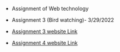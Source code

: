 - Assignment of Web technology

- Assignment 3 (Bird watching)- 3/29/2022
- [Assignment 3 website Link](https://manishkarki99.github.io/wt-lab-assignment/Assignment/Assignment3/)
- [Assignment 4 website Link](https://github.com/manishkarki99/wt-lab-assignment/blob/main/Assignment/Asssignment4/Screenshot%202022-04-21%20152215.png)
